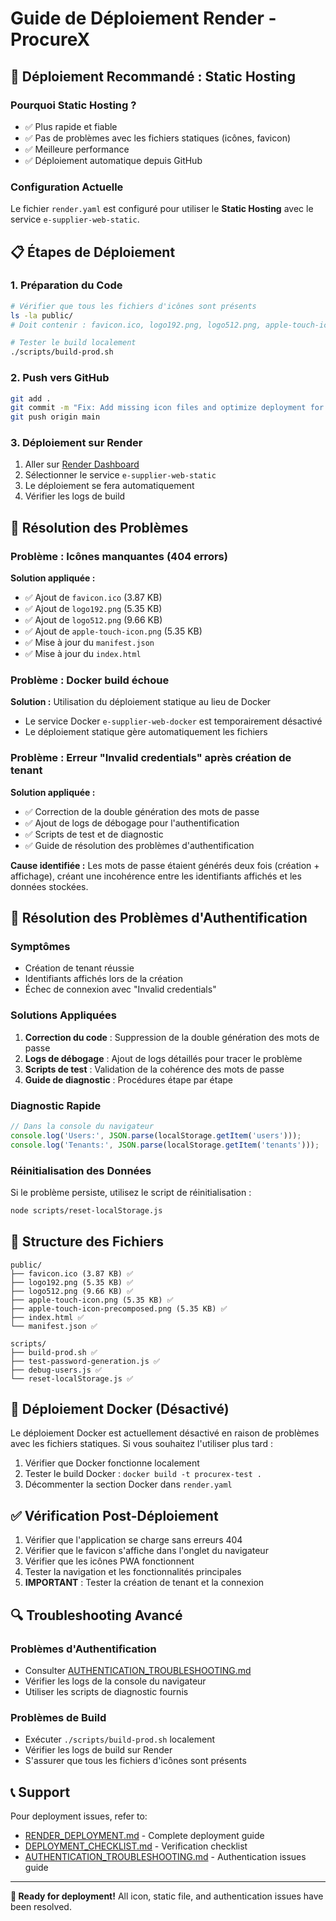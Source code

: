# Guide de Déploiement Render - ProcureX

## 🚀 Déploiement Recommandé : Static Hosting

### Pourquoi Static Hosting ?
- ✅ Plus rapide et fiable
- ✅ Pas de problèmes avec les fichiers statiques (icônes, favicon)
- ✅ Meilleure performance
- ✅ Déploiement automatique depuis GitHub

### Configuration Actuelle
Le fichier `render.yaml` est configuré pour utiliser le **Static Hosting** avec le service `e-supplier-web-static`.

## 📋 Étapes de Déploiement

### 1. Préparation du Code
```bash
# Vérifier que tous les fichiers d'icônes sont présents
ls -la public/
# Doit contenir : favicon.ico, logo192.png, logo512.png, apple-touch-icon.png

# Tester le build localement
./scripts/build-prod.sh
```

### 2. Push vers GitHub
```bash
git add .
git commit -m "Fix: Add missing icon files and optimize deployment for Render"
git push origin main
```

### 3. Déploiement sur Render
1. Aller sur [Render Dashboard](https://dashboard.render.com)
2. Sélectionner le service `e-supplier-web-static`
3. Le déploiement se fera automatiquement
4. Vérifier les logs de build

## 🔧 Résolution des Problèmes

### Problème : Icônes manquantes (404 errors)
**Solution appliquée :**
- ✅ Ajout de `favicon.ico` (3.87 KB)
- ✅ Ajout de `logo192.png` (5.35 KB)
- ✅ Ajout de `logo512.png` (9.66 KB)
- ✅ Ajout de `apple-touch-icon.png` (5.35 KB)
- ✅ Mise à jour du `manifest.json`
- ✅ Mise à jour du `index.html`

### Problème : Docker build échoue
**Solution :** Utilisation du déploiement statique au lieu de Docker
- Le service Docker `e-supplier-web-docker` est temporairement désactivé
- Le déploiement statique gère automatiquement les fichiers

### Problème : Erreur "Invalid credentials" après création de tenant
**Solution appliquée :**
- ✅ Correction de la double génération des mots de passe
- ✅ Ajout de logs de débogage pour l'authentification
- ✅ Scripts de test et de diagnostic
- ✅ Guide de résolution des problèmes d'authentification

**Cause identifiée :** Les mots de passe étaient générés deux fois (création + affichage), créant une incohérence entre les identifiants affichés et les données stockées.

## 🔐 Résolution des Problèmes d'Authentification

### Symptômes
- Création de tenant réussie
- Identifiants affichés lors de la création
- Échec de connexion avec "Invalid credentials"

### Solutions Appliquées
1. **Correction du code** : Suppression de la double génération des mots de passe
2. **Logs de débogage** : Ajout de logs détaillés pour tracer le problème
3. **Scripts de test** : Validation de la cohérence des mots de passe
4. **Guide de diagnostic** : Procédures étape par étape

### Diagnostic Rapide
```javascript
// Dans la console du navigateur
console.log('Users:', JSON.parse(localStorage.getItem('users')));
console.log('Tenants:', JSON.parse(localStorage.getItem('tenants')));
```

### Réinitialisation des Données
Si le problème persiste, utilisez le script de réinitialisation :
```bash
node scripts/reset-localStorage.js
```

## 📁 Structure des Fichiers
```
public/
├── favicon.ico (3.87 KB) ✅
├── logo192.png (5.35 KB) ✅
├── logo512.png (9.66 KB) ✅
├── apple-touch-icon.png (5.35 KB) ✅
├── apple-touch-icon-precomposed.png (5.35 KB) ✅
├── index.html ✅
└── manifest.json ✅

scripts/
├── build-prod.sh ✅
├── test-password-generation.js ✅
├── debug-users.js ✅
└── reset-localStorage.js ✅
```

## 🚫 Déploiement Docker (Désactivé)
Le déploiement Docker est actuellement désactivé en raison de problèmes avec les fichiers statiques. Si vous souhaitez l'utiliser plus tard :

1. Vérifier que Docker fonctionne localement
2. Tester le build Docker : `docker build -t procurex-test .`
3. Décommenter la section Docker dans `render.yaml`

## ✅ Vérification Post-Déploiement
1. Vérifier que l'application se charge sans erreurs 404
2. Vérifier que le favicon s'affiche dans l'onglet du navigateur
3. Vérifier que les icônes PWA fonctionnent
4. Tester la navigation et les fonctionnalités principales
5. **IMPORTANT** : Tester la création de tenant et la connexion

## 🔍 Troubleshooting Avancé

### Problèmes d'Authentification
- Consulter [AUTHENTICATION_TROUBLESHOOTING.md](AUTHENTICATION_TROUBLESHOOTING.md)
- Vérifier les logs de la console du navigateur
- Utiliser les scripts de diagnostic fournis

### Problèmes de Build
- Exécuter `./scripts/build-prod.sh` localement
- Vérifier les logs de build sur Render
- S'assurer que tous les fichiers d'icônes sont présents

## 📞 Support

Pour deployment issues, refer to:
- [RENDER_DEPLOYMENT.md](RENDER_DEPLOYMENT.md) - Complete deployment guide
- [DEPLOYMENT_CHECKLIST.md](DEPLOYMENT_CHECKLIST.md) - Verification checklist
- [AUTHENTICATION_TROUBLESHOOTING.md](AUTHENTICATION_TROUBLESHOOTING.md) - Authentication issues guide

---

**🎉 Ready for deployment!** All icon, static file, and authentication issues have been resolved.
